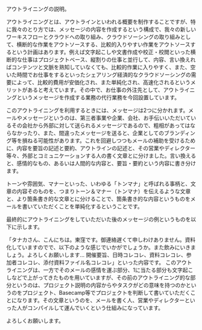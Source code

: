 アウトライニングの説明。

アウトライニングとは、アウトラインといわれる概要を制作することですが、特に我々のとり方では、メッセージの内容を作成するという構成で、我々の新しいワーキスフローとクラウドへの取り組み、クラウドソーシングの取り組みとして、横断的な作業をアウトソースする、比較的入りやすい作業をアウトソースするという計画はあります。例えば文字起こしや文書作成や校正・校閲といった横断的な仕事はプロジェクトベース、縦割りの仕事と並行して、内容、言い換えればコンテンツと文脈を熟知していなくても、比較的作業に入りやすく、また、空いた時間でお仕事をするといったシェアリング経済的なクラウドソーシングの需要によって、比較的費用が安価化され、また単純化され、高速化されるというメリットがあると考えています。その中で、お仕事の外注先として、アウトライニングというメッセージを作成する業務の代行業務を今回設置しています。

このアウトライニングを利用するときには、メッセージは2つに分かれます。メールやメッセージというのは、第三者事業や企業、会社、お手伝いいただいているその会社から外部に対して送られるメッセージであるので、粗相があってはならなかったり、また、間違ったメッセージを送ると、企業としてのブランディング等を損ねる可能性があります。これを回避しつつもメールの補助を受けるために、内容を要旨の記述と要約、アウトラインの記述と、その営業やディレクター等々、外部とコミュニケーションする人の書く文章とに分けました。言い換えると、感情的なもの、あるいは人間的な内容と、要旨・要約という内容に書き分けます。

トーンや雰囲気、マナーといった、いわゆる「トンマナ」と呼ばれる事柄と、文章の内容そのものを、つまりトーン＆マナー（トンマナ）を伝えるような文章と、より箇条書き的な文章とに分けることで、箇条書き的な内容というものをメールを書いていただくことを単純化するということです。

最終的にアウトライニングをしていただいた後のメッセージの例というものを以下に示します。

「タナカさん、こんにちは。東窪です。御連絡遅くて申しわけありません。資料化していますのでで、以下のような感じでいかがでしょうか。また飲みにいきましょう。よろしくお願いします…
開催要旨、日時コレコレ、資料コレコレ、参加者コレコレ、添付資料ファイル名コレコレ」といった内容です。
このアウトライニングは、一方でそのメールの感情を運ぶ部分、1に当たる部分も文字起こしなどで上がってきたものを用いていますが、その前のアウトライニング的な部分というのは、プロジェクト説明の内容からやタスクがどの意味を持つのかというのをプロジェクト、Basecamp等でプロジェクトを判断して書いていただくことになります。その文章というのを、メールを書く人、営業やディレクターといった人がコンパイルして運んでいくという仕組みになっています。

よろしくお願いします。
